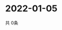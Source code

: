 # 2022-01-05
  共 0条

  <!-- BEGIN -->
  <!-- 最后更新时间Wed Jan 05 2022 01:57:41 GMT+0000 (Coordinated Universal Time) -->
  
  <!-- END -->
  
  